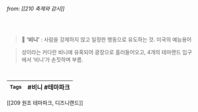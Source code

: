 
###### from: [[210 축제와 감시]]

<br/>

>📌 **‘비니’** : 사람을 강제하지 않고 일정한 행동으로 유도하는 것. 미국의 예능용어

> 성이라는 커다란 비니에 유혹되어 광장으로 흘러들어오고, 4개의 테마랜드 입구에서 ‘비니’가 손짓하며 부름.

<aside> 
</aside> 

<br/>

| <small> Tags </small> | #비니 #테마파크 |
| --- | --- |

[[209 원조 테마파크, 디즈니랜드]]